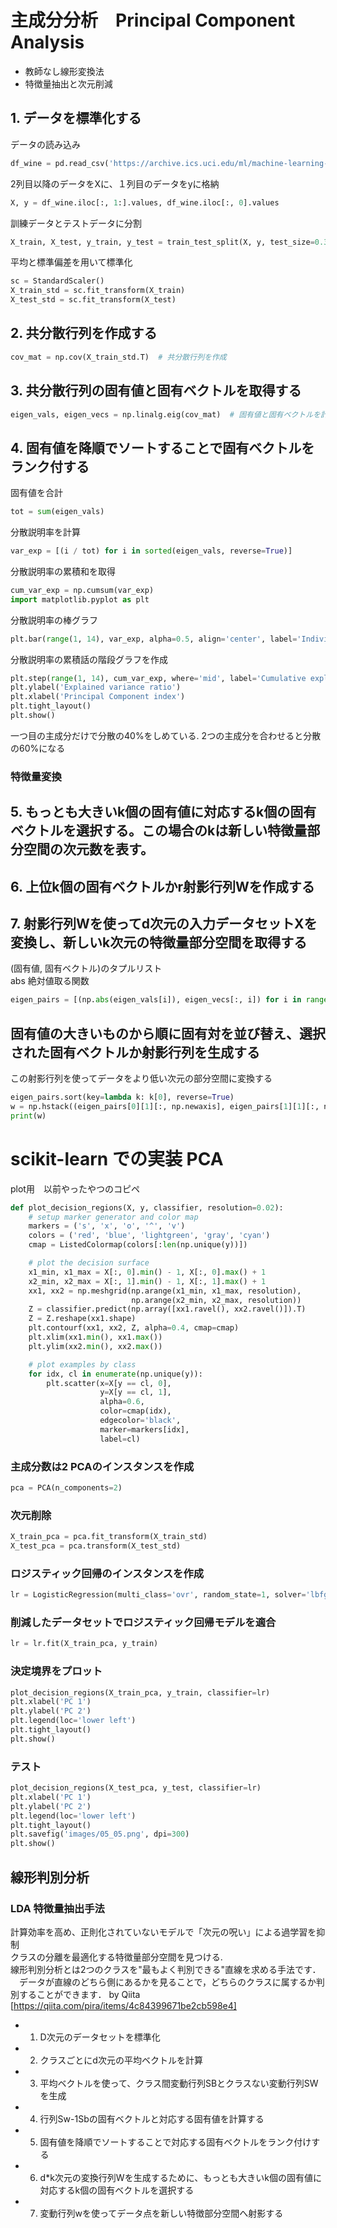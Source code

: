 # 主成分分析　Principal Component Analysis
-  教師なし線形変換法
-  特徴量抽出と次元削減
    

## 1. データを標準化する
データの読み込み
``` python
df_wine = pd.read_csv('https://archive.ics.uci.edu/ml/machine-learning-databases/wine/wine.data', header=None)
``` 
2列目以降のデータをXに、１列目のデータをyに格納
``` python
X, y = df_wine.iloc[:, 1:].values, df_wine.iloc[:, 0].values
``` 
訓練データとテストデータに分割
``` python
X_train, X_test, y_train, y_test = train_test_split(X, y, test_size=0.3, stratify=y, random_state=0)
```
平均と標準偏差を用いて標準化
``` python
sc = StandardScaler()
X_train_std = sc.fit_transform(X_train)
X_test_std = sc.fit_transform(X_test)
```
## 2. 共分散行列を作成する
``` python
cov_mat = np.cov(X_train_std.T)  # 共分散行列を作成
```
## 3. 共分散行列の固有値と固有ベクトルを取得する
``` python
eigen_vals, eigen_vecs = np.linalg.eig(cov_mat)  # 固有値と固有ベクトルを計算
```
## 4. 固有値を降順でソートすることで固有ベクトルをランク付する
固有値を合計
``` python
tot = sum(eigen_vals)
```
分散説明率を計算
``` python
var_exp = [(i / tot) for i in sorted(eigen_vals, reverse=True)]
```
分散説明率の累積和を取得
``` python
cum_var_exp = np.cumsum(var_exp)
import matplotlib.pyplot as plt
``` 
分散説明率の棒グラフ
``` python
plt.bar(range(1, 14), var_exp, alpha=0.5, align='center', label='Individual explained variance')
``` 
分散説明率の累積話の階段グラフを作成
``` python
plt.step(range(1, 14), cum_var_exp, where='mid', label='Cumulative explained variance')
plt.ylabel('Explained variance ratio')
plt.xlabel('Principal Component index')
plt.tight_layout()
plt.show()
``` 
一つ目の主成分だけで分散の40%をしめている. 2つの主成分を合わせると分散の60%になる

### 特徴量変換
## 5. もっとも大きいk個の固有値に対応するk個の固有ベクトルを選択する。この場合のkは新しい特徴量部分空間の次元数を表す。
## 6. 上位k個の固有ベクトルかr射影行列Wを作成する
## 7. 射影行列Wを使ってd次元の入力データセットXを変換し、新しいk次元の特徴量部分空間を取得する
 
(固有値, 固有ベクトル)のタプルリスト  
abs 絶対値取る関数  
``` python
eigen_pairs = [(np.abs(eigen_vals[i]), eigen_vecs[:, i]) for i in range(len(eigen_vals))]
``` 
## 固有値の大きいものから順に固有対を並び替え、選択された固有ベクトルか射影行列を生成する
この射影行列を使ってデータをより低い次元の部分空間に変換する
``` python
eigen_pairs.sort(key=lambda k: k[0], reverse=True)
w = np.hstack((eigen_pairs[0][1][:, np.newaxis], eigen_pairs[1][1][:, np.newaxis]))
print(w)
``` 

# scikit-learn での実装 PCA

plot用　以前やったやつのコピペ
``` python
def plot_decision_regions(X, y, classifier, resolution=0.02):
    # setup marker generator and color map
    markers = ('s', 'x', 'o', '^', 'v')
    colors = ('red', 'blue', 'lightgreen', 'gray', 'cyan')
    cmap = ListedColormap(colors[:len(np.unique(y))])

    # plot the decision surface
    x1_min, x1_max = X[:, 0].min() - 1, X[:, 0].max() + 1
    x2_min, x2_max = X[:, 1].min() - 1, X[:, 1].max() + 1
    xx1, xx2 = np.meshgrid(np.arange(x1_min, x1_max, resolution),
                           np.arange(x2_min, x2_max, resolution))
    Z = classifier.predict(np.array([xx1.ravel(), xx2.ravel()]).T)
    Z = Z.reshape(xx1.shape)
    plt.contourf(xx1, xx2, Z, alpha=0.4, cmap=cmap)
    plt.xlim(xx1.min(), xx1.max())
    plt.ylim(xx2.min(), xx2.max())

    # plot examples by class
    for idx, cl in enumerate(np.unique(y)):
        plt.scatter(x=X[y == cl, 0],
                    y=X[y == cl, 1],
                    alpha=0.6,
                    color=cmap(idx),
                    edgecolor='black',
                    marker=markers[idx],
                    label=cl)
```
### 主成分数は2 PCAのインスタンスを作成
``` python
pca = PCA(n_components=2)
``` 
### 次元削除
``` python
X_train_pca = pca.fit_transform(X_train_std)
X_test_pca = pca.transform(X_test_std)
``` 
### ロジスティック回帰のインスタンスを作成
``` python
lr = LogisticRegression(multi_class='ovr', random_state=1, solver='lbfgs')
```
### 削減したデータセットでロジスティック回帰モデルを適合
``` python
lr = lr.fit(X_train_pca, y_train)
``` 
### 決定境界をプロット
``` python
plot_decision_regions(X_train_pca, y_train, classifier=lr)
plt.xlabel('PC 1')
plt.ylabel('PC 2')
plt.legend(loc='lower left')
plt.tight_layout()
plt.show()
``` 
### テスト
``` python
plot_decision_regions(X_test_pca, y_test, classifier=lr)
plt.xlabel('PC 1')
plt.ylabel('PC 2')
plt.legend(loc='lower left')
plt.tight_layout()
plt.savefig('images/05_05.png', dpi=300)
plt.show()
```
## 線形判別分析
### LDA 特徴量抽出手法
計算効率を高め、正則化されていないモデルで「次元の呪い」による過学習を抑制   
クラスの分離を最適化する特徴量部分空間を見つける.  
線形判別分析とは2つのクラスを"最もよく判別できる"直線を求める手法です．  
　データが直線のどちら側にあるかを見ることで，どちらのクラスに属するか判別することができます． 
by Qiita [https://qiita.com/pira/items/4c84399671be2cb598e4]  


- 1. D次元のデータセットを標準化
- 2. クラスごとにd次元の平均ベクトルを計算
- 3. 平均ベクトルを使って、クラス間変動行列SBとクラスない変動行列SWを生成
- 4. 行列Sw-1Sbの固有ベクトルと対応する固有値を計算する
- 5. 固有値を降順でソートすることで対応する固有ベクトルをランク付けする
- 6. d*k次元の変換行列Wを生成するために、もっとも大きいk個の固有値に対応するk個の固有ベクトルを選択する
- 7. 変動行列wを使ってデータ点を新しい特徴部分空間へ射影する
